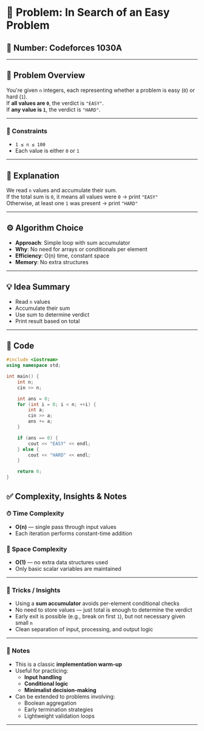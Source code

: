 # 🧩 Problem: In Search of an Easy Problem  
## 🔢 Number: Codeforces 1030A  
 
---

## 📜 Problem Overview

You're given `n` integers, each representing whether a problem is easy (`0`) or hard (`1`).  
If **all values are `0`**, the verdict is `"EASY"`.  
If **any value is `1`**, the verdict is `"HARD"`.

---

### 🔢 Constraints
- `1 ≤ n ≤ 100`  
- Each value is either `0` or `1`

---

## 🧠 Explanation

We read `n` values and accumulate their sum.  
If the total sum is `0`, it means all values were `0` → print `"EASY"`  
Otherwise, at least one `1` was present → print `"HARD"`

---

## ⚙️ Algorithm Choice
- **Approach**: Simple loop with sum accumulator  
- **Why**: No need for arrays or conditionals per element  
- **Efficiency**: O(n) time, constant space  
- **Memory**: No extra structures

---

## 💡 Idea Summary
- Read `n` values  
- Accumulate their sum  
- Use sum to determine verdict  
- Print result based on total

---

## 🧾 Code
```cpp
#include <iostream>
using namespace std;

int main() {
    int n;
    cin >> n;

    int ans = 0;
    for (int i = 0; i < n; ++i) {
        int a;
        cin >> a;
        ans += a;
    }

    if (ans == 0) {
        cout << "EASY" << endl;
    } else {
        cout << "HARD" << endl;
    }

    return 0;
}
```

## ✅ Complexity, Insights & Notes

### ⏱ Time Complexity
- **O(n)** — single pass through input values  
- Each iteration performs constant-time addition

### 🧠 Space Complexity
- **O(1)** — no extra data structures used  
- Only basic scalar variables are maintained

---

### 🧨 Tricks / Insights
- Using a **sum accumulator** avoids per-element conditional checks  
- No need to store values — just total is enough to determine the verdict  
- Early exit is possible (e.g., break on first `1`), but not necessary given small `n`  
- Clean separation of input, processing, and output logic

---

### 🧠 Notes
- This is a classic **implementation warm-up**  
- Useful for practicing:
  - **Input handling**  
  - **Conditional logic**  
  - **Minimalist decision-making**  
- Can be extended to problems involving:
  - Boolean aggregation  
  - Early termination strategies  
  - Lightweight validation loops

---
